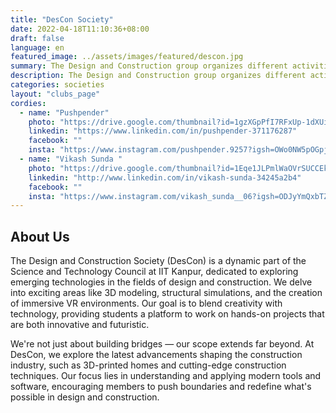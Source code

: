 ```yaml
---
title: "DesCon Society"
date: 2022-04-18T11:10:36+08:00
draft: false
language: en
featured_image: ../assets/images/featured/descon.jpg
summary: The Design and Construction group organizes different activities including designing of popsicle bridge, Spaghetti Bridge and other types of bridges. Along with that different structural analysis are performed practically. Students are encouraged to perform activities on their own ideas and use of different softwares for structural analysis. Basics of designing and softwares are taught through lectures and workshops throughout the year.
description: The Design and Construction group organizes different activities including designing of popsicle bridge, Spaghetti Bridge and other types of bridges. Along with that different structural analysis are performed practically. Students are encouraged to perform activities on their own ideas and use of different softwares for structural analysis. Basics of designing and softwares are taught through lectures and workshops throughout the year.
categories: societies
layout: "clubs_page"
cordies:
  - name: "Pushpender"
    photo: "https://drive.google.com/thumbnail?id=1gzXGpPfI7RFxUp-1dXUirKWWkeswV4iH&sz=w1000"
    linkedin: "https://www.linkedin.com/in/pushpender-371176287"
    facebook: ""
    insta: "https://www.instagram.com/pushpender.9257?igsh=OWo0NW5pOGpjNTEz"
  - name: "Vikash Sunda "
    photo: "https://drive.google.com/thumbnail?id=1Eqe1JLPmlWaOVrSUCCEk7yhGe9rppnK7&sz=w1000"
    linkedin: "http://www.linkedin.com/in/vikash-sunda-34245a2b4"
    facebook: ""
    insta: "https://www.instagram.com/vikash_sunda__06?igsh=ODJyYmQxbTZ0YnJ5"
---
```

## About Us
The Design and Construction Society (DesCon) is a dynamic part of the Science and Technology Council at IIT Kanpur, dedicated to exploring emerging technologies in the fields of design and construction. We delve into exciting areas like 3D modeling, structural simulations, and the creation of immersive VR environments. Our goal is to blend creativity with technology, providing students a platform to work on hands-on projects that are both innovative and futuristic.

We're not just about building bridges — our scope extends far beyond. At DesCon, we explore the latest advancements shaping the construction industry, such as 3D-printed homes and cutting-edge construction techniques. Our focus lies in understanding and applying modern tools and software, encouraging members to push boundaries and redefine what's possible in design and construction.